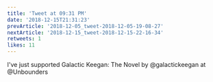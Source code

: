 ```yaml
---
title: 'Tweet at 09:31 PM'
date: '2018-12-15T21:31:23'
prevArticle: '2018-12-05_tweet-2018-12-05-19-08-27'
nextArticle: '2018-12-15_tweet-2018-12-15-22-16-34'
retweets: 1
likes: 11
---
```

I've just supported Galactic Keegan: The Novel by @galactickeegan at @Unbounders